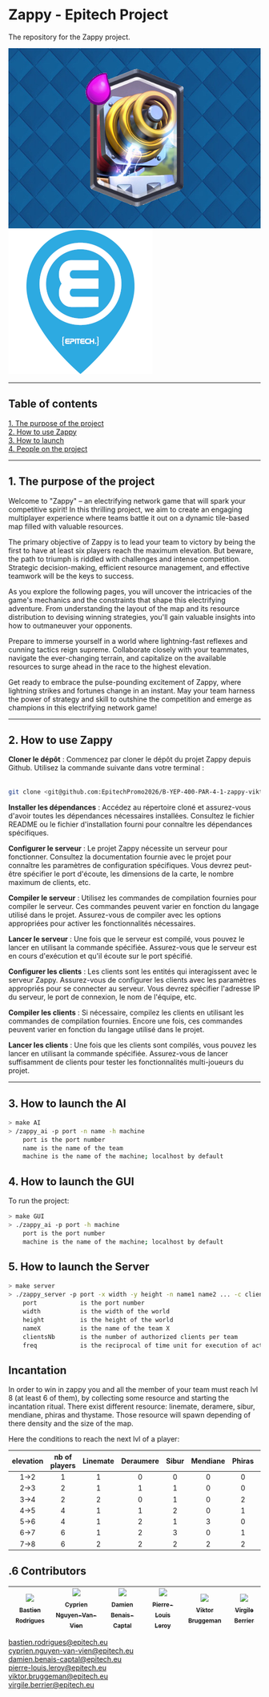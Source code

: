 # Zappy - Epitech Project

The repository for the Zappy project.

<img src=".github/assets_readme/Zappy_picture.jpg" alt="picture zappy" width="540" height="360">

<img src=".github/assets_readme/Epitech_logo.png" alt="logo Epitech">

---


## Table of contents

[1. The purpose of the project](#titre1)<br />
[2. How to use Zappy](#titre2)<br />
[3. How to launch](#titre3)<br />
[4. People on the project](#titre4)<br />


---


## <a id="titre1"></a>1. The purpose of the project


Welcome to "Zappy" – an electrifying network game that will spark your competitive spirit! In this thrilling project, we aim to create an engaging multiplayer experience where teams battle it out on a dynamic tile-based map filled with valuable resources.

The primary objective of Zappy is to lead your team to victory by being the first to have at least six players reach the maximum elevation. But beware, the path to triumph is riddled with challenges and intense competition. Strategic decision-making, efficient resource management, and effective teamwork will be the keys to success.

As you explore the following pages, you will uncover the intricacies of the game's mechanics and the constraints that shape this electrifying adventure. From understanding the layout of the map and its resource distribution to devising winning strategies, you'll gain valuable insights into how to outmaneuver your opponents.

Prepare to immerse yourself in a world where lightning-fast reflexes and cunning tactics reign supreme. Collaborate closely with your teammates, navigate the ever-changing terrain, and capitalize on the available resources to surge ahead in the race to the highest elevation.

Get ready to embrace the pulse-pounding excitement of Zappy, where lightning strikes and fortunes change in an instant. May your team harness the power of strategy and skill to outshine the competition and emerge as champions in this electrifying network game!


---


## <a id="titre2"></a>2. How to use Zappy

**Cloner le dépôt** : Commencez par cloner le dépôt du projet Zappy depuis Github. Utilisez la commande suivante dans votre terminal :

```sh

git clone <git@github.com:EpitechPromo2026/B-YEP-400-PAR-4-1-zappy-viktor.bruggeman.git>

```

**Installer les dépendances** : Accédez au répertoire cloné et assurez-vous d'avoir toutes les dépendances nécessaires installées. Consultez le fichier README ou le fichier d'installation fourni pour connaître les dépendances spécifiques.

**Configurer le serveur** : Le projet Zappy nécessite un serveur pour fonctionner. Consultez la documentation fournie avec le projet pour connaître les paramètres de configuration spécifiques. Vous devrez peut-être spécifier le port d'écoute, les dimensions de la carte, le nombre maximum de clients, etc.

**Compiler le serveur** : Utilisez les commandes de compilation fournies pour compiler le serveur. Ces commandes peuvent varier en fonction du langage utilisé dans le projet. Assurez-vous de compiler avec les options appropriées pour activer les fonctionnalités nécessaires.

**Lancer le serveur** : Une fois que le serveur est compilé, vous pouvez le lancer en utilisant la commande spécifiée. Assurez-vous que le serveur est en cours d'exécution et qu'il écoute sur le port spécifié.

**Configurer les clients** : Les clients sont les entités qui interagissent avec le serveur Zappy. Assurez-vous de configurer les clients avec les paramètres appropriés pour se connecter au serveur. Vous devrez spécifier l'adresse IP du serveur, le port de connexion, le nom de l'équipe, etc.

**Compiler les clients** : Si nécessaire, compilez les clients en utilisant les commandes de compilation fournies. Encore une fois, ces commandes peuvent varier en fonction du langage utilisé dans le projet.

**Lancer les clients** : Une fois que les clients sont compilés, vous pouvez les lancer en utilisant la commande spécifiée. Assurez-vous de lancer suffisamment de clients pour tester les fonctionnalités multi-joueurs du projet.

---


## <a id="titre3"></a>3. How to launch the AI

```sh
> make AI
> /zappy_ai -p port -n name -h machine
    port is the port number
    name is the name of the team
    machine is the name of the machine; localhost by default
```

## <a id="titre3"></a>4. How to launch the GUI

To run the project:

```sh
> make GUI
> ./zappy_ai -p port -h machine
    port is the port number
    machine is the name of the machine; localhost by default
```

## <a id="titre3"></a>5. How to launch the Server

```sh
> make server
> ./zappy_server -p port -x width -y height -n name1 name2 ... -c clientsNb -f freq
    port            is the port number
    width           is the width of the world
    height          is the height of the world
    nameX           is the name of the team X
    clientsNb       is the number of authorized clients per team
    freq            is the reciprocal of time unit for execution of actions
```

## Incantation

In order to win in zappy you and all the member of your team must reach lvl 8 (at least 6 of them), by collecting some resource and starting the incantation ritual. There exist different resource: linemate, deramere, sibur, mendiane, phiras and thystame.
Those resource will spawn depending of there density and the size of the map.

Here the conditions to reach the next lvl of a player:

| elevation | nb of players | Linemate | Deraumere | Sibur | Mendiane | Phiras | Thystame |
|:-:|:-:|:-:|:-:|:-:|:-:|:-:|:-:|
| 1->2 | 1 | 1 | 0 | 0 | 0 | 0 | 0 |
| 2->3 | 2 | 1 | 1 | 1 | 0 | 0 | 0 |
| 3->4 | 2 | 2 | 0 | 1 | 0 | 2 | 0 |
| 4->5 | 4 | 1 | 1 | 2 | 0 | 1 | 0 |
| 5->6 | 4 | 1 | 2 | 1 | 3 | 0 | 0 |
| 6->7 | 6 | 1 | 2 | 3 | 0 | 1 | 0 |
| 7->8 | 6 | 2 | 2 | 2 | 2 | 2 | 1 |

## <a id="titre4"></a>.6 Contributors

| [<img src="https://github.com/Shaladur.png?size=85" width=85><br><sub>Bastien Rodrigues</sub>](https://github.com/Shaladur) | [<img src="https://github.com/Cyprien-nguyen-van-vien.png?size=85" width=85><br><sub>Cyprien Nguyen-Van-Vien</sub>](https://github.com/Cyprien-nguyen-van-vien) | [<img src="https://github.com/damienBC.png?size=85" width=85><br><sub>Damien Benais-Captal</sub>](https://github.com/damienBC) | [<img src="https://github.com/Pierrelouisleroy.png?size=85" width=85><br><sub>Pierre-Louis Leroy</sub>](https://github.com/Pierrelouisleroy) | [<img src="https://github.com/Hinivir.png?size=85" width=85><br><sub>Viktor Bruggeman</sub>](https://github.com/Hinivir) | [<img src="https://github.com/Lipatant.png?size=85" width=85><br><sub>Virgile Berrier</sub>](https://github.com/Lipatant)
| :--: | :--: | :--: | :--: | :--: | :--: |

bastien.rodrigues@epitech.eu  
cyprien.nguyen-van-vien@epitech.eu  
damien.benais-captal@epitech.eu  
pierre-louis.leroy@epitech.eu  
viktor.bruggeman@epitech.eu  
virgile.berrier@epitech.eu  
